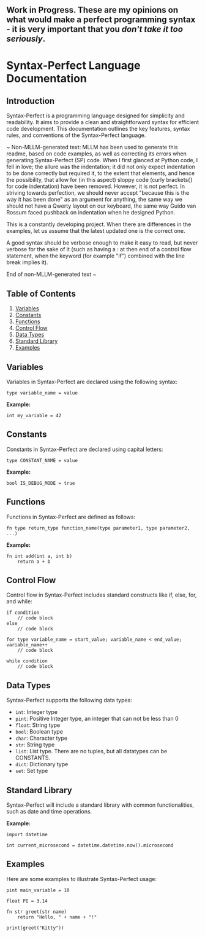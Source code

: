 ## Work in Progress. These are my opinions on what would make a perfect programming syntax - it is very important that you *don't take it too seriously*.

# Syntax-Perfect Language Documentation

## Introduction

Syntax-Perfect is a programming language designed for simplicity and readability. It aims to provide a clean and straightforward syntax for efficient code development. This documentation outlines the key features, syntax rules, and conventions of the Syntax-Perfect language.

~ Non-MLLM-generated text: MLLM has been used to generate this readme, based on code examples, as well as correcting its errors when generating Syntax-Perfect (SP) code. When I first glanced at Python code, I fell in love; the allure was the indentation; it did not only expect indentation to be done correctly but required it, to the extent that elements, and hence the possibility, that allow for (in this aspect) sloppy code (curly brackets{} for code indentation) have been removed. However, it is not perfect. In striving towards perfection, we should never accept "because this is the way it has been done" as an argument for anything, the same way we should not have a Qwerty layout on our keyboard, the same way Guido van Rossum faced pushback on indentation when he designed Python. 

This is a constantly developing project. When there are differences in the examples, let us assume that the latest updated one is the correct one.

A good syntax should be verbose enough to make it easy to read, but never verbose for the sake of it (such as having a : at then end of a control flow statement, when the keyword (for example "if") combined with the line break implies it).

End of non-MLLM-generated text ~

## Table of Contents

1. [Variables](#variables)
2. [Constants](#constants)
3. [Functions](#functions)
4. [Control Flow](#control-flow)
5. [Data Types](#data-types)
6. [Standard Library](#standard-library)
7. [Examples](#examples)

## Variables

Variables in Syntax-Perfect are declared using the following syntax:

```syntax-perfect
type variable_name = value
```

**Example:**

```syntax
int my_variable = 42
```

## Constants

Constants in Syntax-Perfect are declared using capital letters:

```syntax
type CONSTANT_NAME = value
```

**Example:**

```syntax
bool IS_DEBUG_MODE = true
```

## Functions

Functions in Syntax-Perfect are defined as follows:

```syntax
fn type return_type function_name(type parameter1, type parameter2, ...)
```

**Example:**

```syntax
fn int add(int a, int b)
    return a + b
```

## Control Flow

Control flow in Syntax-Perfect includes standard constructs like if, else, for, and while:

```syntax
if condition
    // code block
else
    // code block
```

```syntax
for type variable_name = start_value; variable_name < end_value; variable_name++
    // code block
```

```syntax
while condition
    // code block
```

## Data Types

Syntax-Perfect supports the following data types:

- `int`: Integer type
- `pint`: Positive Integer type, an integer that can not be less than 0
- `float`: String type
- `bool`: Boolean type
- `char`: Character type
- `str`: String type
- `list`: List type. There are no tuples, but all datatypes can be CONSTANTS.
- `dict`: Dictionary type
- `set`: Set type

## Standard Library

Syntax-Perfect will include a standard library with common functionalities, such as date and time operations.

**Example:**

```syntax
import datetime

int current_microsecond = datetime.datetime.now().microsecond
```

## Examples

Here are some examples to illustrate Syntax-Perfect usage:

```syntax
pint main_variable = 10

float PI = 3.14

fn str greet(str name)
    return "Hello, " + name + "!"

print(greet("Kitty"))
```

